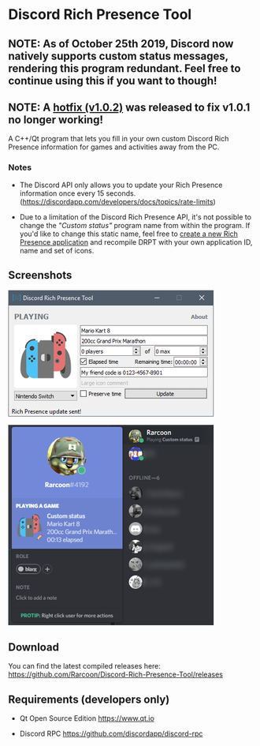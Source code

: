 # Discord Rich Presence Tool
## NOTE: As of October 25th 2019, Discord now natively supports custom status messages, rendering this program redundant. Feel free to continue using this if you want to though!
## NOTE: A [hotfix (v1.0.2)](https://github.com/Rarcoon/Discord-Rich-Presence-Tool/releases/tag/v1.0.2) was released to fix v1.0.1 no longer working!
A C++/Qt program that lets you fill in your own custom Discord Rich Presence information for games and activities away from the PC.

### Notes
* The Discord API only allows you to update your Rich Presence information once every 15 seconds. (https://discordapp.com/developers/docs/topics/rate-limits)

* Due to a limitation of the Discord Rich Presence API, it's not possible to change the *"Custom status"* program name from within the program. If you'd like to change this static name, feel free to [create a new Rich Presence application](https://discordapp.com/developers) and recompile DRPT with your own application ID, name and set of icons.

## Screenshots
![Main window](screenshots/1.png)

![The result in Discord](screenshots/2.png)

## Download
You can find the latest compiled releases here: https://github.com/Rarcoon/Discord-Rich-Presence-Tool/releases

## Requirements (developers only)
- Qt Open Source Edition
https://www.qt.io

- Discord RPC
https://github.com/discordapp/discord-rpc
